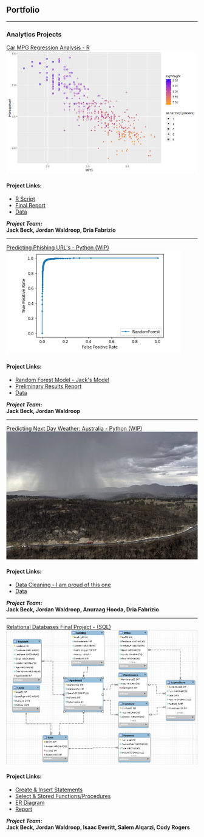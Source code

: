 ## Portfolio

---

### Analytics Projects

[Car MPG Regression Analysis - R
<img src="images/All_The_Logs_Scatter.png?raw=true"/>
](https://github.com/indyscout97/carMPGregregression)
#### Project Links:
- [R Script](https://github.com/indyscout97/carMPGregregression/blob/main/Final%20Project%20-%20Team%206.R)
- [Final Report](https://github.com/indyscout97/carMPGregregression/blob/main/MSBC%205030%20Final%20Report.pdf)
- [Data](https://github.com/indyscout97/carMPGregregression/blob/main/auto-mpg%20-%20Team%206.data)

*__Project Team:__* <br/>
__Jack Beck, Jordan Waldroop, Dria Fabrizio__

---


[Predicting Phishing URL's - Python (WIP)](https://github.com/jwaldroop/phishing-url-project)
<img src="images/rocpic.png?raw=true"/>

#### Project Links:
- [Random Forest Model - Jack's Model](https://github.com/jwaldroop/phishing-url-project/blob/main/RandomForest_Edited.ipynb)
- [Preliminary Results Report](https://github.com/jwaldroop/phishing-url-project/blob/main/prelim_results_report.pdf)
- [Data](https://github.com/jwaldroop/phishing-url-project/blob/main/dataset_full.csv)

*__Project Team:__* <br/>
__Jack Beck, Jordan Waldroop__

---
[Predicting Next Day Weather: Australia - Python (WIP)](https://github.com/indyscout97/Australia-Rain-Prediction)
<img src="images/thunderstorms-australia.jpg?raw=true"/>

#### Project Links:
- [Data Cleaning - I am proud of this one](https://github.com/indyscout97/Australia-Rain-Prediction/blob/main/Data%20Cleaning%20and%20RF%20Model.ipynb)
- [Data](https://github.com/indyscout97/Australia-Rain-Prediction/blob/main/weatherAUS_states.csv)

*__Project Team:__* <br/>
__Jack Beck, Jordan Waldroop, Anuraag Hooda, Dria Fabrizio__

---

[Relational Databases Final Project - (SQL)](https://github.com/indyscout97/Relational-Databases-Final-Project)
<img src="images/ER SCREENSHOT.png?raw=true"/>

#### Project Links:
- [Create & Insert Statements](https://github.com/indyscout97/Relational-Databases-Final-Project/blob/main/rentwithus_dump_create%26insert.sql)
- [Select & Stored Functions/Procedures](https://github.com/indyscout97/Relational-Databases-Final-Project/blob/main/Final%20Project%20All%20Scripts%20-%20Final.sql)
- [ER Diagram](https://github.com/indyscout97/Relational-Databases-Final-Project/blob/main/ProjectERDiagram.mwb)
- [Report](https://github.com/indyscout97/Relational-Databases-Final-Project/blob/main/FINAL%20Compiled%20Report%20-%20Team%2017%20-%20RentWithUs.pdf)

*__Project Team:__* <br/>
__Jack Beck, Jordan Waldroop, Isaac Everitt, Salem Alqarzi, Cody Rogers__
